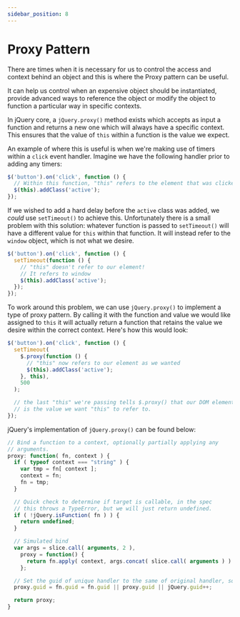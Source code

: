 ```yaml
---
sidebar_position: 8
---
```


# Proxy Pattern

There are times when it is necessary for us to control the access and context behind an object and this is where the Proxy pattern can be useful.

It can help us control when an expensive object should be instantiated, provide advanced ways to reference the object or modify the object to function a particular way in specific contexts.

In jQuery core, a `jQuery.proxy()` method exists which accepts as input a function and returns a new one which will always have a specific context. This ensures that the value of `this` within a function is the value we expect.

An example of where this is useful is when we're making use of timers within a `click` event handler. Imagine we have the following handler prior to adding any timers:

```js
$('button').on('click', function () {
  // Within this function, "this" refers to the element that was clicked
  $(this).addClass('active');
});
```

If we wished to add a hard delay before the `active` class was added, we _could_ use `setTimeout()` to achieve this. Unfortunately there is a small problem with this solution: whatever function is passed to `setTimeout()` will have a different value for `this` within that function. It will instead refer to the `window` object, which is not what we desire.

```js
$('button').on('click', function () {
  setTimeout(function () {
    // "this" doesn't refer to our element!
    // It refers to window
    $(this).addClass('active');
  });
});
```

To work around this problem, we can use `jQuery.proxy()` to implement a type of proxy pattern. By calling it with the function and value we would like assigned to `this` it will actually return a function that retains the value we desire within the correct context. Here's how this would look:

```js
$('button').on('click', function () {
  setTimeout(
    $.proxy(function () {
      // "this" now refers to our element as we wanted
      $(this).addClass('active');
    }, this),
    500
  );

  // the last "this" we're passing tells $.proxy() that our DOM element
  // is the value we want "this" to refer to.
});
```

jQuery's implementation of `jQuery.proxy()` can be found below:

```js
// Bind a function to a context, optionally partially applying any
// arguments.
proxy: function( fn, context ) {
  if ( typeof context === "string" ) {
    var tmp = fn[ context ];
    context = fn;
    fn = tmp;
  }

  // Quick check to determine if target is callable, in the spec
  // this throws a TypeError, but we will just return undefined.
  if ( !jQuery.isFunction( fn ) ) {
    return undefined;
  }

  // Simulated bind
  var args = slice.call( arguments, 2 ),
    proxy = function() {
      return fn.apply( context, args.concat( slice.call( arguments ) ) );
    };

  // Set the guid of unique handler to the same of original handler, so it can be removed
  proxy.guid = fn.guid = fn.guid || proxy.guid || jQuery.guid++;

  return proxy;
}
```

